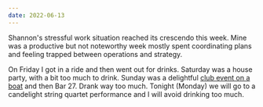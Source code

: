```yaml
---
date: 2022-06-13
---
```


Shannon's stressful work situation reached its crescendo this week. Mine was a productive but not noteworthy week mostly spent coordinating plans and feeling trapped between operations and strategy.

On Friday I got in a ride and then went out for drinks. Saturday was a house party, with a bit too much to drink. Sunday was a delightful [club event on a boat](https://ra.co/events/1513511) and then Bar 27. Drank way too much. Tonight (Monday) we will go to a candelight string quartet performance and I will avoid drinking too much.

